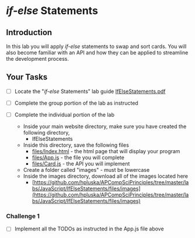 # _if-else_ Statements

## Introduction
In this lab you will apply _if-else_ statements to swap and sort cards.  You will also become familiar with an API and how they can be applied to streamline the development process.  

## Your Tasks

- [ ] Locate the "_if-else_ Statements" lab guide [IfElseStatements.pdf](IfElseStatements.pdf)

- [ ] Complete the group portion of the lab as instructed

- [ ] Complete the individual portion of the lab

	* Inside your main website directory, make sure you have created the following directory, 
		- IfElseStatements
	* Inside this directory, save the following files
		- [files/Index.html](files/Index.html) - the html page that will display your program
		- [files/App.js](files/App.js) - the file you will complete
		- [files/Card.js](files/Card.js) - the API you will implement
	* Create a folder called "images" - must be lowercase
	* Inside the images directory, download all of the images located here
		- [https://github.com/hpluska/APCompSciPrinciples/tree/master/labs/JavaScript/IfElseStatements/files/images](https://github.com/hpluska/APCompSciPrinciples/tree/master/labs/JavaScript/IfElseStatements/files/images)

### Challenge 1

- [ ] Implement all the TODOs as instructed in the App.js file above














